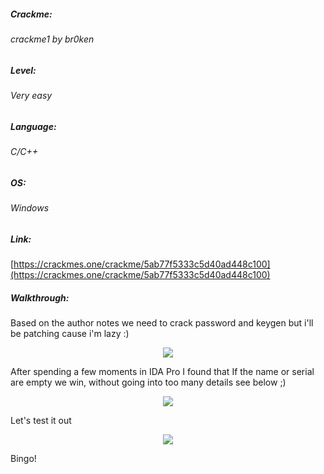 ##### Crackme: 
###### crackme1 by br0ken

##### Level:
###### Very easy

##### Language:
###### C/C++

##### OS:
###### Windows

##### Link:
[https://crackmes.one/crackme/5ab77f5333c5d40ad448c100](https://crackmes.one/crackme/5ab77f5333c5d40ad448c100)

##### Walkthrough:
Based on the author notes we need to crack password and keygen but i'll be patching cause i'm lazy :)
<p align="center">
  <img src="https://github.com/ihack4falafel/OSEE/blob/master/Crackmes/C%20%26%20C%2B%2B/k1%20by%20xtfusion/Program.png">
</p>

After spending a few moments in IDA Pro I found that If the name or serial are empty we win, without going into too many details see below ;)

<p align="center">
  <img src="https://github.com/ihack4falafel/OSEE/blob/master/Crackmes/C%20%26%20C%2B%2B/k1%20by%20xtfusion/Code.png">
</p>

Let's test it out

<p align="center">
  <img src="https://github.com/ihack4falafel/OSEE/blob/master/Crackmes/C%20%26%20C%2B%2B/k1%20by%20xtfusion/Final.png">
</p>

Bingo!
